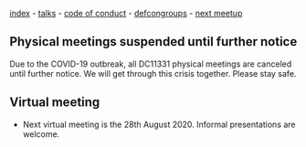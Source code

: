 
[index](./) - [talks](./talks) - [code of conduct](./code-of-conduct) - [defcongroups](./defcongroups) - [next meetup](./next-meetup)

## Physical meetings suspended until further notice

Due to the COVID-19 outbreak, all DC11331 physical meetings are canceled until further notice. We will get through this crisis together. Please stay safe.

## Virtual meeting

- Next virtual meeting is the 28th August 2020. Informal presentations are welcome.
